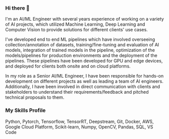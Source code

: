 ### Hi there 👋

I'm an AI/ML Engineer with several years experience of working on a variety of AI projects, which utilized Machine Learning, Deep Learning and Computer Vision to provide solutions for different clients' use cases.

I've developed end to end ML pipelines which have involved overseeing collection/annotation of datasets, training/fine-tuning and evaluation of AI models, integration of trained models in the pipeline, optimization of the models/pipelines for production environments and the deployment of the pipelines. These pipelines have been developed for GPU and edge devices, and deployed for clients both onsite and on cloud platforms.

In my role as a Senior AI/ML Engineer, I have been responsible for hands-on development on different projects as well as leading a team of AI engineers. Additionally, I have been involved in direct communication with clients and stakeholders to understand their requirements/feedback and pitched technical proposals to them.

### My Skills Profile

Python, Pytorch, Tensorflow, TensorRT, Deepstream, Git, Docker, AWS, Google Cloud Platform, Scikit-learn, Numpy, OpenCV, Pandas, SQL, VS Code

<!--
**Shahji55/Shahji55** is a ✨ _special_ ✨ repository because its `README.md` (this file) appears on your GitHub profile.

Here are some ideas to get you started:

- 🔭 I’m currently working on ...
- 🌱 I’m currently learning ...
- 👯 I’m looking to collaborate on ...
- 🤔 I’m looking for help with ...
- 💬 Ask me about ...
- 📫 How to reach me: ...
- 😄 Pronouns: ...
- ⚡ Fun fact: ...
-->
